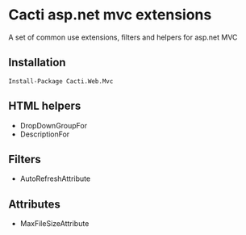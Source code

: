 Cacti asp.net mvc extensions
=============

A set of common use extensions, filters and helpers for asp.net MVC


Installation
------------

    Install-Package Cacti.Web.Mvc

HTML helpers
------------
* DropDownGroupFor
* DescriptionFor

Filters
-------
* AutoRefreshAttribute


Attributes
----------
* MaxFileSizeAttribute